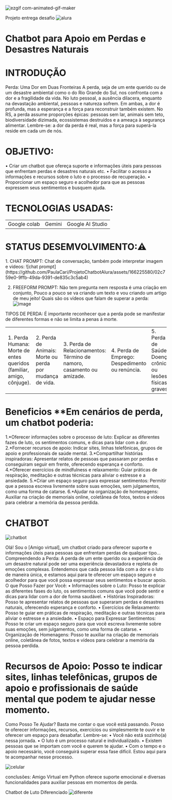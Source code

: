 ![ezgif com-animated-gif-maker](https://github.com/PaulaCari/ProjetoChatbotAlura/assets/166225580/516251cc-2003-4a35-9e2e-b480c01031e1)

Projeto entrega  desafio  ![alura](https://github.com/PaulaCari/ProjetoChatbotAlura/assets/166225580/c47891f7-0f67-40f8-8f41-07254a95fbe5) 
<h1>Chatbot para Apoio em Perdas e Desastres Naturais</h1>

<h1>INTRODUÇÃO</h1>
Perda: Uma Dor em Duas Fronteiras
A perda, seja de um ente querido ou de um desastre ambiental como o do Rio Grande do Sul, nos confronta com a dor e a fragilidade da vida.
No luto pessoal, a ausência dilacera, enquanto na devastação ambiental, pessoas e natureza sofrem. Em ambas, a dor é profunda, mas a esperança e a força para reconstruir também existem.
No RS, a perda assume proporções épicas: pessoas sem lar, animais sem teto, biodiversidade dizimada, ecossistemas destruídos e a ameaça à segurança alimentar.
Lembre-se: a dor da perda é real, mas a força para superá-la reside em cada um de nós.

<h1>OBJETIVO:</h1>
•	Criar um chatbot que ofereça suporte e informações úteis para pessoas que enfrentam perdas e desastres naturais etc.
•	Facilitar o acesso a informações e recursos sobre o luto e o processo de recuperação.
•	Proporcionar um espaço seguro e acolhedor para que as pessoas expressem seus sentimentos e busquem ajuda.

<h1>TECNOLOGIAS USADAS:</h1>
<table>
  <tr>
    <td>Google colab</td>
    <td>Gemini </td>
    <td>Google AI Studio</td>
  </tr>
</table>

<h1>STATUS DESEMVOLVIMENTO:⚠️</h1>
1. CHAT PROMPT: Chat de conversação, também pode interpretar imagem e videos:
![chat prompt](https://github.com/PaulaCari/ProjetoChatbotAlura/assets/166225580/02c759e0-9ffb-49da-9391-de835c3c5ab4)

2. FREEFORM PROMPT: Não tem pregunta nem resposta é uma criação em conjunto, Pouco a pouco se va criando um texto e vou criando um artigo de meu jeito!
Quais são os vídeos que falam de superar a perda:
![image](https://github.com/PaulaCari/ProjetoChatbotAlura/assets/166225580/ad44bc43-1def-42e9-9dc4-97ee68899ed8)

TIPOS DE PERDA:  É importante reconhecer que a perda pode se manifestar de diferentes formas e não se limita a penas á morte.
<table>
  <tr>
<td>1. Perda Humana: Morte de entes queridos (familiar, amigo, cônjuge).</td>
<td>2. Perda de Animais: Morte ou perda por mudança de vida.</td>
<td>3. Perda de Relacionamentos: Término de namoro, casamento ou amizade.</td>
<td>4. Perda de Emprego: Despedimento ou renúncia.</td>
<td>5. Perda de Saúde: Doença crônica ou lesões físicas graves.</td>
<td>6. Outras Perdas: Perda de bens materiais, perda de sonhos, perda de status social.</td>
<td>Lembre-se: Cada tipo de perda é única e possui impacto individual.</td>
    </tr>
</table>

<h1> Beneficios **Em cenários de perda, um chatbot poderia: </h1>
1.*Oferecer informações sobre o processo de luto: Explicar as diferentes fazes de luto, os sentimentos comuns, e dicas para lidar com a dor.
2.*Fornecer recursos de apoio: Indicar sites, linhas telefônicas, grupos de apoio e professionais de saúde mental.
3.*Compartilhar histórias inspiradoras: Apresentar relatos de pessoas que passaram por perdas e conseguiram seguir em frente, oferecendo esperança e conforto.
4.*Oferecer exercícios de mindfulness e relaxamento: Guiar práticas de respiração, meditação e outras técnicas para aliviar o estresse e a ansiedade.
5.*Criar um espaço seguro para expressar sentimentos: Permitir que a pessoa escreva livremente sobre suas emoções, sem julgamentos, como uma forma de catarse. 
6.*Ajudar na organização de homenagens: Auxiliar na criação de memoriais online, coletânea de fotos, textos e vídeos para celebrar a memória da pessoa perdida.

<h1>CHATBOT</h1>

![chatbot](https://github.com/PaulaCari/ProjetoChatbotAlura/assets/166225580/78570a52-ef0d-4562-b290-7fbdfe716b4c)

Olá! Sou o [Amigo virtual], um chatbot criado para oferecer suporte e informações úteis para pessoas que enfrentam perdas de qualquer tipo...
Compreendendo a Perda:
A perda de um ente querido ou a experiência de um desastre natural pode ser uma experiência devastadora e repleta de emoções complexas. Entendemos que cada pessoa lida com a dor e o luto de maneira única, e estamos aqui para te oferecer um espaço seguro e acolhedor para que você possa expressar seus sentimentos e buscar apoio.
O que Posso Fazer por Você:
•	Informações sobre o Luto: Posso te explicar as diferentes fases do luto, os sentimentos comuns que você pode sentir e dicas para lidar com a dor de forma saudável.
•	Histórias Inspiradoras: Posso te apresentar relatos de pessoas que superaram perdas e desastres naturais, oferecendo esperança e conforto.
•	Exercícios de Relaxamento: Posso te guiar em práticas de respiração, meditação e outras técnicas para aliviar o estresse e a ansiedade.
•	Espaço para Expressar Sentimentos: Posso te criar um espaço seguro para que você escreva livremente sobre suas emoções, sem julgamentos, como uma forma de catarse.
•	Organização de Homenagens: Posso te auxiliar na criação de memoriais online, coletânea de fotos, textos e vídeos para celebrar a memória da pessoa perdida.
<h1>Recursos de Apoio: Posso te indicar sites, linhas telefônicas, grupos de apoio e profissionais de saúde mental que podem te ajudar nesse momento.</h1>
Como Posso Te Ajudar?
Basta me contar o que você está passando. Posso te oferecer informações, recursos, exercícios ou simplesmente te ouvir e te oferecer um espaço para desabafar.
Lembre-se:
•	Você não está sozinho(a) nessa jornada.
•	O luto é um processo natural e individualizado.
•	Existem pessoas que se importam com você e querem te ajudar.
•	Com o tempo e o apoio necessário, você conseguirá superar essa fase difícil.
Estou aqui para te acompanhar nesse processo.

![celular](https://github.com/PaulaCari/ProjetoChatbotAlura/assets/166225580/8f482928-3f51-4bac-b237-ef40f8f66c1c)

conclusões: Amigo Virtual em Python oferece suporte emocional e diversas funcionalidades para auxiliar pessoas em momentos de perda.

Chatbot de Luto Diferenciado
![diferente](https://github.com/PaulaCari/ProjetoChatbotAlura/assets/166225580/0fea14e6-2992-492c-a3dc-a450c3d6e98c)

